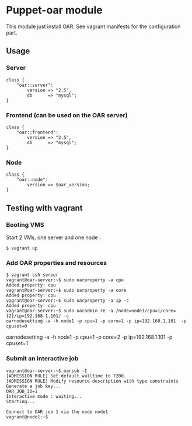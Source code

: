 # Puppet-oar module

This module just install OAR. See vagrant manifests for the configuration part.

## Usage


### Server

	class {
  		"oar::server":
    		version => "2.5",
    		db      => "mysql";
    }

### Frontend (can be used on the OAR server)

    class {
  		"oar::frontend":
    		version => "2.5",
    		db      => "mysql";
    }

### Node

    class {
  		"oar::node":
    		version => $oar_version;
    }

## Testing with vagrant

### Booting VMS

Start 2 VMs, one server and one node :

    $ vagrant up

### Add OAR properties and resources

	$ vagrant ssh server
	vagrant@oar-server:~$ sudo oarproperty -a cpu
	Added property: cpu
	vagrant@oar-server:~$ sudo oarproperty -a core
	Added property: cpu
	vagrant@oar-server:~$ sudo oarproperty -a ip -c
	Added property: cpu
	vagrant@oar-server:~$ sudo oaradmin re -a /node=node1/cpu=1/core={2}/ip=192.168.1.101/ -c
	oarnodesetting -a -h node1 -p cpu=1 -p core=1 -p ip=192.168.1.101  -p cpuset=0
  oarnodesetting -a -h node1 -p cpu=1 -p core=2 -p ip=192.168.1.101  -p cpuset=1

### Submit an interactive job

	vagrant@oar-server:~$ oarsub -I
	[ADMISSION RULE] Set default walltime to 7200.
	[ADMISSION RULE] Modify resource description with type constraints
	Generate a job key...
	OAR_JOB_ID=1
	Interactive mode : waiting...
	Starting...

	Connect to OAR job 1 via the node node1
	vagrant@node1:~$

